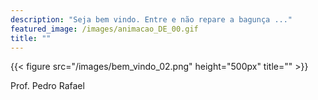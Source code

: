 ```yaml
--- 
description: "Seja bem vindo. Entre e não repare a bagunça ..."
featured_image: /images/animacao_DE_00.gif
title: ""
---
```


{{< figure src="/images/bem_vindo_02.png" height="500px" title="" >}}


<span class=" faa-fallling animated " style=" display: -moz-inline-stack; display: inline-block; transform: rotate(0deg);">Prof. Pedro Rafael</span>